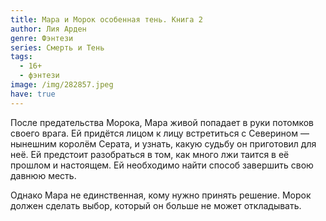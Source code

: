 ```yaml
---
title: Мара и Морок особенная тень. Книга 2
author: Лия Арден
genre: Фэнтези
series: Смерть и Тень
tags:
  - 16+
  - фэнтези
image: /img/282857.jpeg
have: true
---
```

После предательства Морока, Мара живой попадает в руки потомков своего врага. Ей придётся лицом к лицу встретиться с Северином — нынешним королём Серата, и узнать, какую судьбу он приготовил для неё. Ей предстоит разобраться в том, как много лжи таится в её прошлом и настоящем. Ей необходимо найти способ завершить свою давнюю месть.

Однако Мара не единственная, кому нужно принять решение. Морок должен сделать выбор, который он больше не может откладывать.